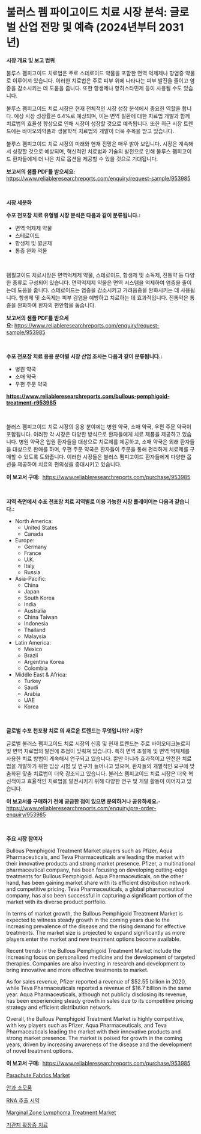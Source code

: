 <p><h1>불러스 펨 파이고이드 치료 시장 분석: 글로벌 산업 전망 및 예측 (2024년부터 2031년)</h1></p><p><strong>시장 개요 및 보고 범위</strong></p>
<p><p>불루스 펨피고이드 치료법은 주로 스테로이드 약물을 포함한 면역 억제제나 항염증 약물로 이루어져 있습니다. 이러한 치료법은 주로 피부 위에 나타나는 피부 발진을 줄이고 염증을 감소시키는 데 도움을 줍니다. 또한 항생제나 항히스타민제 등이 사용될 수도 있습니다.</p><p>불루스 펨피고이드 치료 시장은 현재 전체적인 시장 성장 분석에서 중요한 역할을 합니다. 예상 시장 성장률은 6.4%로 예상되며, 이는 면역 질환에 대한 치료법 개발과 함께 치료법의 효율성 향상으로 인해 시장이 성장할 것으로 예측됩니다. 또한 최근 시장 트렌드에는 바이오의약품과 생물학적 치료법의 개발이 더욱 주목을 받고 있습니다.</p><p>불루스 펨피고이드 치료 시장의 미래와 현재 전망은 매우 밝아 보입니다. 시장은 계속해서 성장할 것으로 예상되며, 혁신적인 치료법과 기술의 발전으로 인해 불루스 펨피고이드 환자들에게 더 나은 치료 옵션을 제공할 수 있을 것으로 기대됩니다.</p></p>
<p><strong>보고서의 샘플 PDF를 받으세요:</strong> <a href="https://www.reliableresearchreports.com/enquiry/request-sample/953985">https://www.reliableresearchreports.com/enquiry/request-sample/953985</a></p>
<p>&nbsp;</p>
<p><strong>시장 세분화</strong></p>
<p><strong>수포 천포창 치료 유형별 시장 분석은 다음과 같이 분류됩니다.:</strong></p>
<p><ul><li>면역 억제제 약물</li><li>스테로이드</li><li>항생제 및 멸균제</li><li>통증 완화 약물</li></ul></p>
<p>&nbsp;</p>
<p><p>펨필고이드 치료시장은 면역억제제 약물, 스테로이드, 항생제 및 소독제, 진통약 등 다양한 종류로 구성되어 있습니다. 면역억제제 약물은 면역 시스템을 억제하여 염증을 줄이는데 도움을 줍니다. 스테로이드는 염증을 감소시키고 가려움증을 완화시키는 데 사용됩니다. 항생제 및 소독제는 피부 감염을 예방하고 치료하는 데 효과적입니다. 진통약은 통증을 완화하여 환자의 편안함을 돕습니다.</p></p>
<p><strong>보고서의 샘플 PDF를 받으세요:</strong>&nbsp;<a href="https://www.reliableresearchreports.com/enquiry/request-sample/953985">https://www.reliableresearchreports.com/enquiry/request-sample/953985</a></p>
<p>&nbsp;</p>
<p><strong> 수포 천포창 치료 응용 분야별 시장 산업 조사는 다음과 같이 분류됩니다.:</strong></p>
<p><ul><li>병원 약국</li><li>소매 약국</li><li>우편 주문 약국</li></ul></p>
<p><strong><a href="https://www.reliableresearchreports.com/bullous-pemphigoid-treatment-r953985">https://www.reliableresearchreports.com/bullous-pemphigoid-treatment-r953985</a></strong></p>
<p>&nbsp;</p>
<p><p>불러스 펨피고이드 치료 시장의 응용 분야에는 병원 약국, 소매 약국, 우편 주문 약국이 포함됩니다. 이러한 각 시장은 다양한 방식으로 환자들에게 치료 제품을 제공하고 있습니다. 병원 약국은 입원 환자들을 대상으로 치료제를 제공하고, 소매 약국은 외래 환자들을 대상으로 판매를 하며, 우편 주문 약국은 환자들이 주문을 통해 편리하게 치료제를 구매할 수 있도록 도와줍니다. 이러한 시장들은 불러스 펨피고이드 환자들에게 다양한 옵션을 제공하여 치료의 편의성을 증대시키고 있습니다.</p></p>
<p><strong>이 보고서 구매:</strong>&nbsp; <a href="https://www.reliableresearchreports.com/purchase/953985">https://www.reliableresearchreports.com/purchase/953985</a></p>
<p>&nbsp;</p>
<p><strong>지역 측면에서 수포 천포창 치료 지역별로 이용 가능한 시장 플레이어는 다음과 같습니다.:</strong></p>
<p><ul>
    <li>
        North America:
        <ul>
            <li>United States</li>
            <li>Canada</li>
        </ul>
    </li>
    <li>
        Europe:
        <ul>
            <li>Germany</li>
            <li>France</li>
            <li>U.K.</li>
            <li>Italy</li>
            <li>Russia</li>
        </ul>
    </li>
    <li>
        Asia-Pacific:
        <ul>
            <li>China</li>
            <li>Japan</li>
            <li>South Korea</li>
            <li>India</li>
            <li>Australia</li>
            <li>China Taiwan</li>
            <li>Indonesia</li>
            <li>Thailand</li>
            <li>Malaysia</li>
        </ul>
    </li>
    <li>
        Latin America:
        <ul>
            <li>Mexico</li>
            <li>Brazil</li>
            <li>Argentina Korea</li>
            <li>Colombia</li>
        </ul>
    </li>
    <li>
        Middle East & Africa:
        <ul>
            <li>Turkey</li>
            <li>Saudi</li>
            <li>Arabia</li>
            <li>UAE</li>
            <li>Korea</li>
        </ul>
    </li>
    </ul></p>
<p>&nbsp;</p>
<p><strong>글로벌 수포 천포창 치료 의 새로운 트렌드는 무엇입니까? 시장?</strong></p>
<p><p>글로벌 불러스 펨피고이드 치료 시장의 신흥 및 현재 트렌드는 주로 바이오테크놀로지 및 면역 치료법의 발전에 초점이 맞춰져 있습니다. 특히 면역 조절제 및 면역 억제제를 사용한 치료 방법이 계속해서 연구되고 있습니다. 뿐만 아니라 효과적이고 안전한 치료법을 개발하기 위한 임상 시험 및 연구가 늘어나고 있으며, 환자들의 개별적인 요구에 맞춤화된 맞춤 치료법이 더욱 강조되고 있습니다. 불러스 펨피고이드 치료 시장은 더욱 혁신적이고 효율적인 치료법을 발전시키기 위해 다양한 연구 및 개발 활동이 이어지고 있습니다.</p></p>
<p><strong>이 보고서를 구매하기 전에 궁금한 점이 있으면 문의하거나 공유하세요.</strong>- <a href="https://www.reliableresearchreports.com/enquiry/pre-order-enquiry/953985">https://www.reliableresearchreports.com/enquiry/pre-order-enquiry/953985</a></p>
<p>&nbsp;</p>
<p><strong>주요 시장 참여자</strong></p>
<p><p>Bullous Pemphigoid Treatment Market players such as Pfizer, Aqua Pharmaceuticals, and Teva Pharmaceuticals are leading the market with their innovative products and strong market presence. Pfizer, a multinational pharmaceutical company, has been focusing on developing cutting-edge treatments for Bullous Pemphigoid. Aqua Pharmaceuticals, on the other hand, has been gaining market share with its efficient distribution network and competitive pricing. Teva Pharmaceuticals, a global pharmaceutical company, has also been successful in capturing a significant portion of the market with its diverse product portfolio.</p><p>In terms of market growth, the Bullous Pemphigoid Treatment Market is expected to witness steady growth in the coming years due to the increasing prevalence of the disease and the rising demand for effective treatments. The market size is projected to expand significantly as more players enter the market and new treatment options become available.</p><p>Recent trends in the Bullous Pemphigoid Treatment Market include the increasing focus on personalized medicine and the development of targeted therapies. Companies are also investing in research and development to bring innovative and more effective treatments to market.</p><p>As for sales revenue, Pfizer reported a revenue of $52.55 billion in 2020, while Teva Pharmaceuticals reported a revenue of $16.7 billion in the same year. Aqua Pharmaceuticals, although not publicly disclosing its revenue, has been experiencing steady growth in sales due to its competitive pricing strategy and efficient distribution network. </p><p>Overall, the Bullous Pemphigoid Treatment Market is highly competitive, with key players such as Pfizer, Aqua Pharmaceuticals, and Teva Pharmaceuticals leading the market with their innovative products and strong market presence. The market is poised for growth in the coming years, driven by increasing awareness of the disease and the development of novel treatment options.</p></p>
<p><strong>이 보고서 구매:</strong>&nbsp;&nbsp;<a href="https://www.reliableresearchreports.com/purchase/953985">https://www.reliableresearchreports.com/purchase/953985</a></p>
<p><p><a href="https://www.linkedin.com/pulse/parachute-fabrics-market-goal-estimating-size-future-growth-potential-zhvbf">Parachute Fabrics Market</a></p><p><a href="https://medium.com/@emmettsaynford43546/%EC%95%88%EA%B3%BC-%EC%86%8C%EB%AA%A8%ED%92%88-%EC%8B%9C%EC%9E%A5%EC%9D%80-%EC%8B%9C%EC%9E%A5-%EC%A0%90%EC%9C%A0%EC%9C%A8-%ED%81%AC%EA%B8%B0-%EB%B0%8F-2031%EB%85%84%EA%B9%8C%EC%A7%80%EC%9D%98-%EC%98%88%EC%83%81-%EC%98%88%EC%B8%A1%EC%97%90-%EC%B4%88%EC%A0%90%EC%9D%84-%EB%A7%9E%EC%B6%A5%EB%8B%88%EB%8B%A4-7ae85d6df64e">안과 소모품</a></p><p><a href="https://medium.com/@cierrahayes645/rna-%EC%B6%94%EC%B6%9C-%EC%8B%9C%EC%95%BD-%EC%8B%9C%EC%9E%A5-%EC%8B%9C%EC%9E%A5-cagr-%EC%8B%9C%EC%9E%A5-%EB%8F%99%ED%96%A5-%EB%B0%8F-%EC%84%B1%EC%9E%A5-%EC%A0%84%EB%9E%B5%EC%97%90-%EB%8C%80%ED%95%9C-%ED%86%B5%EC%B0%B0%EB%A0%A5-5046c2621ae8">RNA 추출 시약</a></p><p><a href="https://github.com/julyju69/Market-Research-Report-List-3/blob/main/marginal-zone-lymphoma-treatment-market.md">Marginal Zone Lymphoma Treatment Market</a></p><p><a href="https://github.com/chupp85/Market-Research-Report-List-1/blob/main/921275574906.md">기관지 확장증 치료</a></p></p>